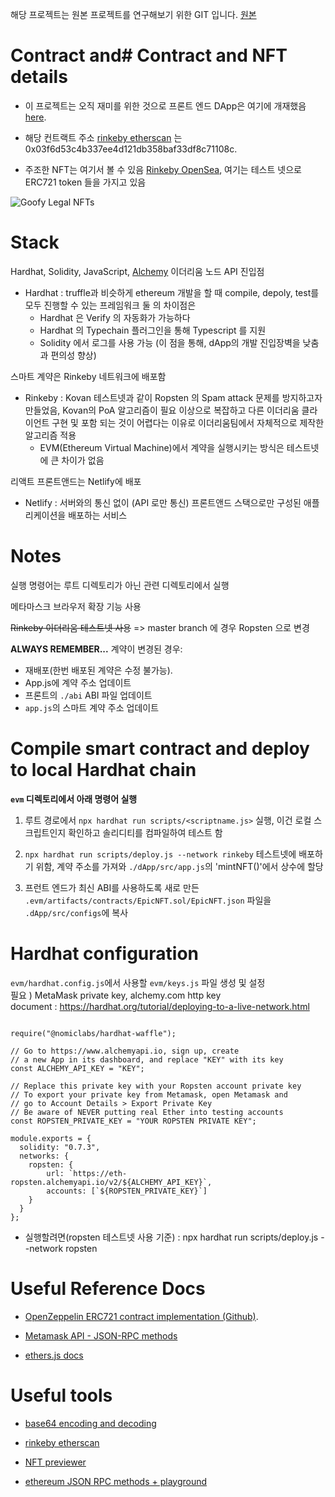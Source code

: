 해당 프로젝트는 원본 프로젝트를 연구해보기 위한 GIT 입니다.
[원본](https://github.com/zeuslawyer/nft-sol-react.git)

# Contract and# Contract and NFT details  

- 이 프로젝트는 오직 재미를 위한 것으로 프론트 엔드 DApp은 여기에 개재했음 [here](https://laughing-pike-52af82.netlify.app/).

- 해당 컨트랙트 주소 [rinkeby etherscan](https://rinkeby.etherscan.io/address/0x8839ffafbbe34a84ede832db33a1bcc708afba08) 는  0x03f6d53c4b337ee4d121db358baf33df8c71108c.

- 주조한 NFT는 여기서 볼 수 있음 [Rinkeby OpenSea](https://testnets.opensea.io/account), 여기는 테스트 넷으로 ERC721 token 들을 가지고 있음

![Goofy Legal NFTs](./opensea_screenshot.png)

# Stack

Hardhat, Solidity, JavaScript, [Alchemy](https://www.alchemy.com/) 이더리움 노드 API 진입점
- Hardhat : truffle과 비슷하게 ethereum 개발을 할 때 compile, depoly, test를 모두 진행할 수 있는 프레임워크
  둘 의 차이점은
  - Hardhat 은 Verify 의 자동화가 가능하다 
  - Hardhat 의 Typechain 플러그인을 통해 Typescript 를 지원
  - Solidity 에서 로그를 사용 가능 (이 점을 통해, dApp의 개발 진입장벽을 낮춤과 편의성 향상)

스마트 계약은 Rinkeby 네트워크에 배포함
- Rinkeby : Kovan 테스트넷과 같이 Ropsten 의 Spam attack 문제를 방지하고자 만들었음, Kovan의 PoA 알고리즘이 필요 이상으로 복잡하고 다른 이더리움 클라이언트 구현 및 포함 되는 것이 어렵다는 이유로 이더리움팀에서 자체적으로 제작한 알고리즘 적용
  - EVM(Ethereum Virtual Machine)에서 계약을 실행시키는 방식은 테스트넷에 큰 차이가 없음

리액트 프론트앤드는 Netlify에 배포
- Netlify : 서버와의 통신 없이 (API 로만 통신) 프론트앤드 스택으로만 구성된 애플리케이션을 배포하는 서비스

# Notes

실행 명령어는 루트 디렉토리가 아닌 관련 디렉토리에서 실행

메타마스크 브라우저 확장 기능 사용

~~Rinkeby 이더리움 테스트넷 사용~~
=> master branch 에 경우 Ropsten 으로 변경 

**ALWAYS REMEMBER...**
계약이 변경된 경우:

- 재배포(한번 배포된 계약은 수정 불가능).
- App.js에 계약 주소 업데이트
- 프론트의 `./abi` ABI 파일 업데이트
- `app.js`의 스마트 계약 주소 업데이트

# Compile smart contract and deploy to local Hardhat chain

**`evm` 디렉토리에서 아래 명령어 실행**

1. 루트 경로에서 `npx hardhat run scripts/<scriptname.js>` 실행, 이건 로컬 스크립트인지 확인하고 솔리디티를 컴파일하여 테스트 함

2. `npx hardhat run scripts/deploy.js --network rinkeby` 테스트넷에 배포하기 위함, 계약 주소를 가져와 `./dApp/src/app.js`의 'mintNFT()'에서 상수에 할당

3. 프런트 엔드가 최신 ABI를 사용하도록 새로 만든 `.evm/artifacts/contracts/EpicNFT.sol/EpicNFT.json` 파일을 `.dApp/src/configs`에 복사

# Hardhat configuration
`evm/hardhat.config.js`에서 사용할 `evm/keys.js` 파일 생성 및 설정 <br>
필요 ) MetaMask private key, alchemy.com http key <br>
document : https://hardhat.org/tutorial/deploying-to-a-live-network.html
<pre><code>
require("@nomiclabs/hardhat-waffle");

// Go to https://www.alchemyapi.io, sign up, create
// a new App in its dashboard, and replace "KEY" with its key
const ALCHEMY_API_KEY = "KEY";

// Replace this private key with your Ropsten account private key
// To export your private key from Metamask, open Metamask and
// go to Account Details > Export Private Key
// Be aware of NEVER putting real Ether into testing accounts
const ROPSTEN_PRIVATE_KEY = "YOUR ROPSTEN PRIVATE KEY";

module.exports = {
  solidity: "0.7.3",
  networks: {
    ropsten: {
        url: `https://eth-ropsten.alchemyapi.io/v2/${ALCHEMY_API_KEY}`,
        accounts: [`${ROPSTEN_PRIVATE_KEY}`]
    }
  }
};
</code></pre>
- 실행할려면(ropsten 테스트넷 사용 기준) : npx hardhat run scripts/deploy.js --network ropsten


# Useful Reference Docs

- [OpenZeppelin ERC721 contract implementation (Github)](https://github.com/OpenZeppelin/openzeppelin-contracts/blob/master/contracts/token/ERC721/ERC721.sol).

- [Metamask API - JSON-RPC methods](https://docs.metamask.io/guide/rpc-api.html#ethereum-json-rpc-methods)

- [ethers.js docs](https://docs.ethers.io/v5/api/signer/#signers)

# Useful tools

- [base64 encoding and decoding](https://www.utilities-online.info/base64)

- [rinkeby etherscan](https://rinkeby.etherscan.io/)

- [NFT previewer](https://nftpreview.0xdev.codes/)

- [ethereum JSON RPC methods + playground](https://playground.open-rpc.org/?schemaUrl=https://raw.githubusercontent.com/ethereum/eth1.0-apis/assembled-spec/openrpc.json&uiSchema%5BappBar%5D%5Bui:splitView%5D=true&uiSchema%5BappBar%5D%5Bui:input%5D=false&uiSchema%5BappBar%5D%5Bui:examplesDropdown%5D=false)
